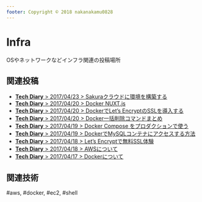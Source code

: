 ```yaml
---
footer: Copyright © 2018 nakanakamu0828
---
```

# Infra
OSやネットワークなどインフラ関連の投稿場所


## 関連投稿
* [<b>Tech Diary</b> &gt; 2017/04/23 &gt; Sakuraクラウドに環境を構築する](/diary/2018-04-23.html#sakura%E3%82%AF%E3%83%A9%E3%82%A6%E3%83%89%E3%81%AB%E7%92%B0%E5%A2%83%E3%82%92%E6%A7%8B%E7%AF%89%E3%81%99%E3%82%8B)
* [<b>Tech Diary</b> &gt; 2017/04/20 &gt; Docker NUXT.js](/diary/2018-04-20.html#docker-nuxt-js)
* [<b>Tech Diary</b> &gt; 2017/04/20 &gt; DockerでLet’s EncryptのSSLを導入する](/diary/2018-04-20.html#docker%E3%81%A7let%E2%80%99s-encrypt%E3%81%AEssl%E3%82%92%E5%B0%8E%E5%85%A5%E3%81%99%E3%82%8B)
* [<b>Tech Diary</b> &gt; 2017/04/20 &gt; Docker一括削除コマンドまとめ](/diary/2018-04-20.html#docker%E4%B8%80%E6%8B%AC%E5%89%8A%E9%99%A4%E3%82%B3%E3%83%9E%E3%83%B3%E3%83%89%E3%81%BE%E3%81%A8%E3%82%81)
* [<b>Tech Diary</b> &gt; 2017/04/19 &gt; Docker Compose をプロダクションで使う](/diary/2018-04-19.html#docker-compose-%E3%82%92%E3%83%97%E3%83%AD%E3%83%80%E3%82%AF%E3%82%B7%E3%83%A7%E3%83%B3%E3%81%A7%E4%BD%BF%E3%81%86)
* [<b>Tech Diary</b> &gt; 2017/04/19 &gt; DockerでMySQLコンテナにアクセスする方法](/diary/2018-04-19.html#docker%E3%81%A7mysql%E3%82%B3%E3%83%B3%E3%83%86%E3%83%8A%E3%81%AB%E3%82%A2%E3%82%AF%E3%82%BB%E3%82%B9%E3%81%99%E3%82%8B%E6%96%B9%E6%B3%95)
* [<b>Tech Diary</b> &gt; 2017/04/18 &gt; Let’s Encryptで無料SSL体験](/diary/2018-04-18.html#let%E2%80%99s-encrypt%E3%81%A7%E7%84%A1%E6%96%99ssl%E4%BD%93%E9%A8%93)
* [<b>Tech Diary</b> &gt; 2017/04/18 &gt; AWSについて](/diary/#aws%E3%81%AB%E3%81%A4%E3%81%84%E3%81%A6)
* [<b>Tech Diary</b> &gt; 2017/04/17 &gt; Dockerについて](/diary/2018-04-17.html#docker%E3%81%AB%E3%81%A4%E3%81%84%E3%81%A6)

## 関連技術
#aws, #docker, #ec2, #shell